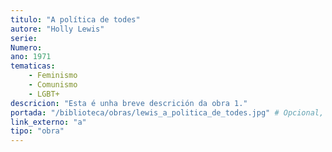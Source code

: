 ```yaml
---
titulo: "A política de todes"
autore: "Holly Lewis"
serie:
Numero:
ano: 1971
tematicas:
    - Feminismo
    - Comunismo
    - LGBT+
descricion: "Esta é unha breve descrición da obra 1."
portada: "/biblioteca/obras/lewis_a_politica_de_todes.jpg" # Opcional, imaxe da portada
link_externo: "a"
tipo: "obra"
---
```



